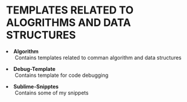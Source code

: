 # TEMPLATES RELATED TO ALOGRITHMS AND DATA STRUCTURES  
<li>
    <b>Algorithm</b>
    <ul>
     Contains templates related to comman algorithm and data structures
     </ul>
</li>

<li>
    <b>Debug-Template</b>
    <ul>
     Contains template for code debugging
     </ul>
</li>

<li>
    <b>Sublime-Snipptes</b>
    <ul>
     Contains some of my snippets
     </ul>
</li>

